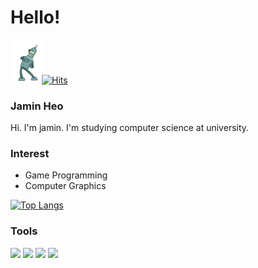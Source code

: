 # Hello!
	
<img src="bender.gif" width="50" title="hover text">[![Hits](https://hits.seeyoufarm.com/api/count/incr/badge.svg?url=https%3A%2F%2Fgithub.com%2Fjams10%2Fjams10&count_bg=%23000000&title_bg=%23555555&icon=&icon_color=%23E7E7E7&title=hits&edge_flat=false)](https://hits.seeyoufarm.com)

### Jamin Heo

Hi. I'm jamin. I'm studying computer science at university.

### Interest

- Game Programming
- Computer Graphics

[![Top Langs](https://github-readme-stats.vercel.app/api/top-langs/?username=jams10&layout=compact&theme=highcontrast)](https://github.com/anuraghazra/github-readme-stats)

### Tools
![](https://img.shields.io/badge/Engine-Unreal-informational?style=flat&logo=unreal-engine&logoColor=black&color=2bbc8a)
![](https://img.shields.io/badge/Engine-Unity-informational?style=flat&logo=unity&logoColor=white&color=2bbc8a)
![](https://img.shields.io/badge/Tool-Blender-informational?style=flat&logo=blender&logoColor=orange&color=2bbc8a)
![](https://img.shields.io/badge/Tool-AbletonLive-informational?style=flat&logo=ableton-live&logoColor=white&color=2bbc8a)




